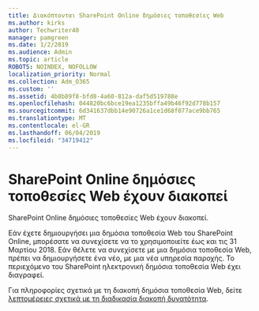 ```yaml
---
title: Διακόπτονται SharePoint Online δημόσιες τοποθεσίες Web
ms.author: kirks
author: Techwriter40
manager: pamgreen
ms.date: 1/2/2019
ms.audience: Admin
ms.topic: article
ROBOTS: NOINDEX, NOFOLLOW
localization_priority: Normal
ms.collection: Adm_O365
ms.custom: ''
ms.assetid: 4b8b89f8-bfd8-4a60-812a-daf5d519788e
ms.openlocfilehash: 044820bc6bce19ea1235bffa49b46f92d778b157
ms.sourcegitcommit: 6d341637dbb14e90726a1ce1d68f077ace9bb765
ms.translationtype: MT
ms.contentlocale: el-GR
ms.lasthandoff: 06/04/2019
ms.locfileid: "34719412"
---
```

# <a name="sharepoint-online-public-websites-have-been-discontinued"></a>SharePoint Online δημόσιες τοποθεσίες Web έχουν διακοπεί

<p><span style="mso-bidi-font-family: Calibri; mso-bidi-theme-font: minor-latin;">SharePoint Online δημόσιες τοποθεσίες Web έχουν διακοπεί.&nbsp;</span></p> <p><span style="mso-bidi-font-family: Calibri; mso-bidi-theme-font: minor-latin;">Εάν έχετε δημιουργήσει μια δημόσια τοποθεσία Web του SharePoint Online, μπορέσατε να συνεχίσετε να το χρησιμοποιείτε έως και τις 31 Μαρτίου 2018. Εάν θέλετε να συνεχίσετε με μια δημόσια τοποθεσία Web, πρέπει να δημιουργήσετε ένα νέο, με μια νέα υπηρεσία παροχής. Το περιεχόμενο του SharePoint ηλεκτρονική δημόσια τοποθεσία Web έχει διαγραφεί.&nbsp;</span></p> <p><span style="mso-bidi-font-family: Calibri; mso-bidi-theme-font: minor-latin;">Για πληροφορίες σχετικά με τη διακοπή δημόσια τοποθεσία Web, δείτε <a href="https://go.microsoft.com/fwlink/?linkid=866980">λεπτομέρειες σχετικά με τη διαδικασία διακοπή δυνατότητα</a>.</span></p>
